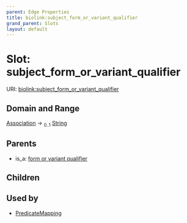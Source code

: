 ```yaml
---
parent: Edge Properties
title: biolink:subject_form_or_variant_qualifier
grand_parent: Slots
layout: default
---
```


# Slot: subject_form_or_variant_qualifier




URI: [biolink:subject_form_or_variant_qualifier](https://w3id.org/biolink/vocab/subject_form_or_variant_qualifier)

## Domain and Range

[Association](Association.md) ->  <sub>0..1</sub> [String](types/String.md)

## Parents

 *  is_a: [form or variant qualifier](form_or_variant_qualifier.md)

## Children


## Used by

 * [PredicateMapping](PredicateMapping.md)
